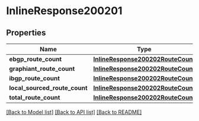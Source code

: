 # InlineResponse200201

## Properties
Name | Type | Description | Notes
------------ | ------------- | ------------- | -------------
**ebgp_route_count** | [**InlineResponse200202RouteCount**](InlineResponse200202RouteCount.md) |  | [optional] 
**graphiant_route_count** | [**InlineResponse200202RouteCount**](InlineResponse200202RouteCount.md) |  | [optional] 
**ibgp_route_count** | [**InlineResponse200202RouteCount**](InlineResponse200202RouteCount.md) |  | [optional] 
**local_sourced_route_count** | [**InlineResponse200202RouteCount**](InlineResponse200202RouteCount.md) |  | [optional] 
**total_route_count** | [**InlineResponse200202RouteCount**](InlineResponse200202RouteCount.md) |  | [optional] 

[[Back to Model list]](../README.md#documentation-for-models) [[Back to API list]](../README.md#documentation-for-api-endpoints) [[Back to README]](../README.md)

